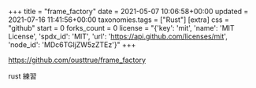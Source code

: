 +++
title = "frame_factory"
date = 2021-05-07 10:06:58+00:00
updated = 2021-07-16 11:41:56+00:00
taxonomies.tags = ["Rust"]
[extra]
css = "github"
start = 0
forks_count = 0
license = "{'key': 'mit', 'name': 'MIT License', 'spdx_id': 'MIT', 'url': 'https://api.github.com/licenses/mit', 'node_id': 'MDc6TGljZW5zZTEz'}"
+++

<https://github.com/ousttrue/frame_factory>

rust 練習

